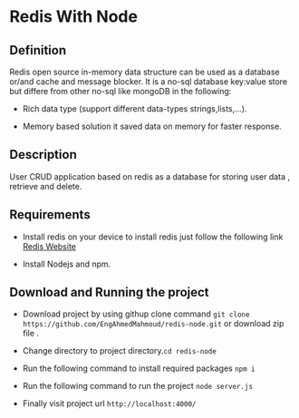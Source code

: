 # Redis With Node 
## Definition
Redis open source in-memory data structure can be used as a database or/and cache and message blocker.
It is a no-sql  database key:value store but differe from other no-sql like mongoDB in the following:

- Rich data type (support different data-types strings,lists,...).

- Memory based solution  it saved data on memory for faster response.

## Description
User CRUD application based on redis as a database for storing user data , retrieve and delete.
## Requirements

- Install redis on your device to install redis just follow  the following link [Redis Website](https://redis.io/download) 

- Install Nodejs and npm.
## Download and Running the project
- Download project by using githup clone command 
`git clone https://github.com/EngAhmedMahmoud/redis-node.git`
or download zip file .
- Change directory to project directory.`cd redis-node`
- Run the following command to install required packages `npm i `
- Run the following command to run the project `node server.js`

- Finally visit project url `http://localhost:4000/`
